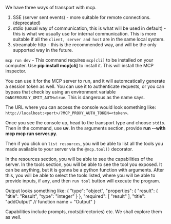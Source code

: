 We have three ways of transport with mcp. 
1. SSE (server sent events) - more suitable for remote connections. (deprecated)
2. stdio (usual way of communication, this is what will be used in default) - this is what we usually use for internal communication. This is more suitable if all the `client, server and host` are in the same local system.
3. streamable http - this is the recommended way, and will be the only supported way in the future.

`mcp run dev` - This command requires `mcp[cli]` to be installed on your computer. Use
**pip install mcp[cli]** to install it. This will install the MCP inspector. 

You can use it for the MCP server to run, and it will automcatically generate a session token as well. You can use it to authenticate requests, or you can bypass that check by using an environment variable `DANGEROUSLY_OMIT_AUTH=true`. This is dangerous as the name says.

The URL where you can access the console would look something like:
`http://localhost:<port>/?MCP_PROXY_AUTH_TOKEN=<token>`.

Once you see the console up, 
head to the transport type and choose `stdio`. Then in the command, use **uv**.
In the arguments section, provide **run --with mcp mcp run server.py**.

Then if you click on `list resources`, you will be able to list all the tools you made available to your server via the `@mcp.tool()` decorator.

In the resources section, you will be able to see the capabilities of the server.
In the tools section, you will be able to see the tool you exposed. It can be anything, but it is gonna be a python function with arguments. After this, you will be able to select the tools listed, where you will be able to provide inputs, if any, and then `run tool` button will execute the program.

Output looks something like:
{
  "type": "object",
  "properties": {
    "result": {
      "title": "Result",
      "type": "integer"
    }
  },
  "required": [
    "result"
  ],
  "title": "addOutput" // function name + "Output"
}


Capabilities include prompts, roots(directories) etc. We shall explore them as well.
